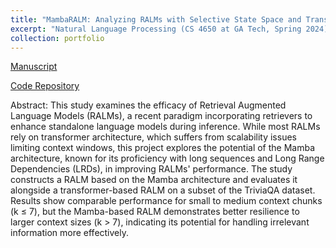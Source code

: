 ```yaml
---
title: "MambaRALM: Analyzing RALMs with Selective State Space and Transformer Based Architectures for Long Sequence Modeling"
excerpt: "Natural Language Processing (CS 4650 at GA Tech, Spring 2024) course project."
collection: portfolio
---
```

[Manuscript](https://github.com/abarton51/MambaRALM/blob/main/MambaRALM.pdf)

[Code Repository](https://github.com/abarton51/MambaRALM)

Abstract: This study examines the efficacy of Retrieval Augmented Language Models (RALMs), a recent paradigm incorporating retrievers to enhance standalone language models during inference. While most RALMs rely on transformer architecture, which suffers from scalability issues limiting context windows, this project explores the potential of the Mamba architecture, known for its proficiency with long sequences and Long Range Dependencies (LRDs), in improving RALMs' performance. The study constructs a RALM based on the Mamba architecture and evaluates it alongside a transformer-based RALM on a subset of the TriviaQA dataset. Results show comparable performance for small to medium context chunks (k ≤ 7), but the Mamba-based RALM demonstrates better resilience to larger context sizes (k > 7), indicating its potential for handling irrelevant information more effectively.

